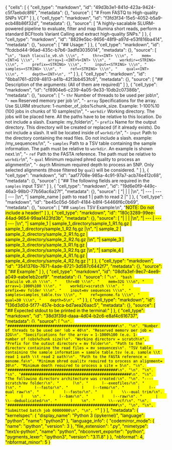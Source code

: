 {
 "cells": [
  {
   "cell_type": "markdown",
   "id": "49d3b3e1-841d-423a-9424-c5f7aebdc8f6",
   "metadata": {},
   "source": [
    "# From FASTQ to High-quality SNPs VCF"
   ]
  },
  {
   "cell_type": "markdown",
   "id": "f3fd3f34-15e5-4052-b5a9-ecb48b86f32d",
   "metadata": {},
   "source": [
    "A highly-sacalable SLURM-powered pipeline to evaluate, filter and map Illumina short reads, perform a standard BCFtools Variant Calling and extract high-quality SNPs."
   ]
  },
  {
   "cell_type": "markdown",
   "id": "8829e5bc-9656-48f9-a97d-e53f816ba414",
   "metadata": {},
   "source": [
    "## Usage:"
   ]
  },
  {
   "cell_type": "markdown",
   "id": "fcdcbd44-96ad-435c-b7b6-3adfd3035014",
   "metadata": {},
   "source": [
    "```\n",
    "bash tlacuilo_v0.sh \\\n",
    "    thr=<INT> \\\n",
    "    mem=<INT>G \\\n",
    "    array=1-<INT>%<INT> \\\n",
    "    workdir=<STRING> \\\n",
    "    prefix=<STRING> \\\n",
    "    input=<STRING> \\\n",
    "    samples=<STRING> \\\n",
    "    ref=<STRING> \\\n",
    "    qual=<INT> \\\n",
    "    depth=<INT>\n",
    "```"
   ]
  },
  {
   "cell_type": "markdown",
   "id": "6bba1761-d209-4813-a41b-42f3bb453fc6",
   "metadata": {},
   "source": [
    "## Description of the arguments: (All of them are required)"
   ]
  },
  {
   "cell_type": "markdown",
   "id": "cf8904e6-c239-4a05-9e33-10db2c07386b",
   "metadata": {},
   "source": [
    "- `thr` Number of threads to be used per job\n",
    "- `mem` Reserved memory per job \n",
    "- `array` Specifications for the array. Use SLURM structure: 1-number_of_jobs%chunk_size. Example: 1-100%10 (100 jobs in chunks of 10 samples)\n",
    "- `workdir` Working directory. The jobs will be placed here. All the paths have to be relative to this location. Do not include a slash. Example: my_folder\n",
    "- `prefix` Name for the output directory. This directory will be created or replaced (if it already exists). Do not include a slash. It will be located inside of `workdir`\n",
    "- `input` Path to the directory containing the read files. Do not include a slash. example: /my_sequences/\n",
    "- `samples` Path to a TSV table containing the sample information. The path must be relative to `workdir`. An example is shown next.\n",
    "- `ref` Path to the FASTA reference. The path must be relative to `workdir`\n",
    "- `qual` Minimum required phred quality to process an alignment\n",
    "- `depth` Minimum required depth to process an SNP. Only selected alignments (those filtered by `qual`) will be considered. "
   ]
  },
  {
   "cell_type": "markdown",
   "id": "aaf7708e-985a-4c91-97a7-acb74e412c68",
   "metadata": {},
   "source": [
    "## The following fields are required in the `samples` input TSV:"
   ]
  },
  {
   "cell_type": "markdown",
   "id": "19d6e0f9-449c-46a3-98b0-77b56ac6a27f",
   "metadata": {},
   "source": [
    "|  |  |  |\n",
    "| --- | --- | --- |\n",
    "| sample_name | path to read 1 | path to read 2 |"
   ]
  },
  {
   "cell_type": "markdown",
   "id": "be45c05d-56d1-4184-b8f4-54466f6c0b69",
   "metadata": {},
   "source": [
    "## `samples` TSV Example:\n",
    "<mark/>NOTE: Do not include a header!<mark/>"
   ]
  },
  {
   "cell_type": "markdown",
   "id": "180c3289-99ee-44ad-9654-99aa1423fd3b",
   "metadata": {},
   "source": [
    "|  |  |  |\n",
    "| --- | --- | --- |\n",
    "| sample_1 | sample_1_directory/sample_1_R1.fq.gz | sample_1_directory/sample_1_R2.fq.gz |\n",
    "| sample_2 | sample_2_directory/sample_2_R1.fq.gz | sample_2_directory/sample_2_R2.fq.gz |\n",
    "| sample_3 | sample_3_directory/sample_3_R1.fq.gz | sample_3_directory/sample_3_R2.fq.gz |\n",
    "| sample_4 | sample_4_directory/sample_4_R1.fq.gz | sample_4_directory/sample_4_R2.fq.gz |"
   ]
  },
  {
   "cell_type": "markdown",
   "id": "3541376b-7671-4ade-8721-3d587c6442f7",
   "metadata": {},
   "source": [
    "## Example:"
   ]
  },
  {
   "cell_type": "markdown",
   "id": "08dfa3ef-9ec7-4ee9-a049-eabe1eb2cef9",
   "metadata": {},
   "source": [
    "```\n",
    "bash tlacuilo_v0.sh \\\n",
    "    thr=40 \\\n",
    "    mem=32G \\\n",
    "    array=1-1000%100 \\\n",
    "    workdir=scratch \\\n",
    "    prefix=my_folder \\\n",
    "    input=my_sequences \\\n",
    "    samples=samples_table.tsv \\\n",
    "    ref=genome.fa \\\n",
    "    qual=30 \\\n",
    "    depth=5\n",
    "```"
   ]
  },
  {
   "cell_type": "markdown",
   "id": "136d3d0d-5f77-457e-bdca-bd7aea26aac5",
   "metadata": {},
   "source": [
    "## Expected stdout to be printed in the terminal:"
   ]
  },
  {
   "cell_type": "markdown",
   "id": "38d3f39d-daaa-4d04-b2c6-e8af4c616737",
   "metadata": {},
   "source": [
    "```\n",
    "#################################################\n",
    "\n",
    "Number of threads to be used per job = 40\n",
    "Reserved memory per job = 32G\n",
    "Specifications for the array = 1-1000%100 (e.g. 1-number_of_jobs%chunk_size)\n",
    "Working directory = scratch\n",
    "Prefix for the output directory = my_folder\n",
    "Path to the directory containing the read files = my_sequences\n",
    "TSV table containing the sample information = sample_table.tsv (e.g. sample \\t read_1_path \\t read_2_path)\n",
    "Path to the FASTA reference = genome.fa\n",
    "Minimum phred quality required to process an alignment= 30\n",
    "Minimum depth required to process a site = 5\n",
    "\n",
    "#################################################\n",
    "\n",
    "\n",
    "\n",
    "#################################################\n",
    "\n",
    "The following directory architecture was created:\n",
    "\n",
    "----scratch/my_folder/\n",
    "      |\n",
    "      |--exegfiles/\n",
    "      |\n",
    "      |--fastq/\n",
    "      |    |--temp/\n",
    "      |    |--qual_raw/\n",
    "      |    |--fastp/\n",
    "      |    \\--qual_trim/\n",
    "      |    \n",
    "      |--bam/\n",
    "      |    |--raw/\n",
    "      |    \\--deduplicated/\n",
    "      |    \n",
    "      \\--vcf/\n",
    "\n",
    "#################################################\n",
    "\n",
    "\n",
    "Submitted batch job 00000000\n",
    "\n",
    "```"
   ]
  }
 ],
 "metadata": {
  "kernelspec": {
   "display_name": "Python 3 (ipykernel)",
   "language": "python",
   "name": "python3"
  },
  "language_info": {
   "codemirror_mode": {
    "name": "ipython",
    "version": 3
   },
   "file_extension": ".py",
   "mimetype": "text/x-python",
   "name": "python",
   "nbconvert_exporter": "python",
   "pygments_lexer": "ipython3",
   "version": "3.11.8"
  }
 },
 "nbformat": 4,
 "nbformat_minor": 5
}
